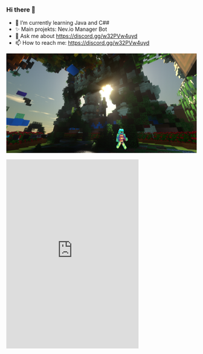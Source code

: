 ### Hi there 👋


- 🌱 I’m currently learning Java and C##
- ✨ Main projekts: Nev.io Manager Bot
- 💬 Ask me about https://discord.gg/w32PVw4uyd
- 📫 How to reach me: https://discord.gg/w32PVw4uyd




<div align="center">
  
  

[![ Logo ](Screenshot_103.png)](https://discord.gg/w32PVw4uyd)


</div>

<iframe src="https://discord.com/widget?id=662945723813199893&theme=dark" width="350" height="500" allowtransparency="true" frameborder="0" sandbox="allow-popups allow-popups-to-escape-sandbox allow-same-origin allow-scripts"></iframe>

